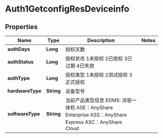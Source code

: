 # Auth1GetconfigResDeviceinfo

## Properties
Name | Type | Description | Notes
------------ | ------------- | ------------- | -------------
**authDays** | **Long** | 授权天数 | 
**authStatus** | **Long** | 授权状态 1未授权 2已授权 3已过期 4已失效 | 
**authType** | **Long** | 授权类型 1未授权 2测试授权 3正式授权 | 
**hardwareType** | **String** | 设备型号 | 
**softwareType** | **String** | 当前产品类型信息  EDMS: 涉密一体机  ASE：AnyShare Enterprise  ASS：AnyShare Express  ASC：AnyShare Cloud | 
